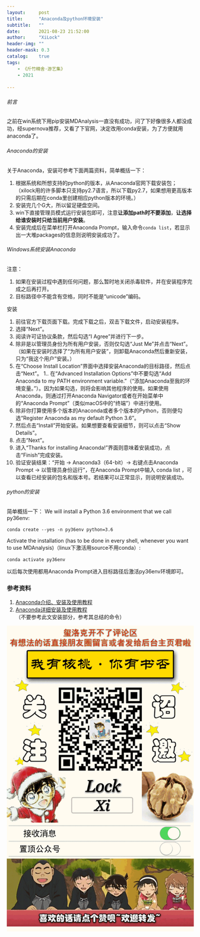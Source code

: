 ```yaml
---
layout:     post
title:      "Anaconda及python环境安装"
subtitle:   ""
date:       2021-08-23 21:52:00
author:     "XiLock"
header-img: ""
header-mask: 0.3
catalog:    true
tags:
    - 《斤竹精舍·游艺集》
    - 2021

---
```


###### 前言
之前在win系统下用pip安装MDAnalysis一直没有成功，问了下好像很多人都没成功，经supernova推荐，又看了下官网，决定改用conda安装，为了方便就用anaconda了。  

###### Anaconda的安装
关于Anaconda，安装可参考下面两篇资料，简单概括一下：
1. 根据系统和所想支持的python的版本，从Anaconda官网下载安装包；（xilock用的许多脚本只支持py2.7语言，所以下载py2.7，如果想用更高版本的只需后期在conda里创建相应python版本的环境。）
1. 安装完几个G大，所以留足硬盘空间。
1. win下直接管理员模式运行安装包即可，注意**让添加path时不要添加**，**让选择给谁安装时只给当前用户安装**。
1. 安装完成后在菜单栏打开Anaconda Prompt，输入命令`conda list`，若显示出一大堆packages的信息则说明安装成功了。

###### Windows系统安装Anaconda
注意：
1. 如果在安装过程中遇到任何问题，那么暂时地关闭杀毒软件，并在安装程序完成之后再打开。
1. 目标路径中不能含有空格，同时不能是“unicode”编码。

安装
1. 前往官方下载页面下载。完成下载之后，双击下载文件，启动安装程序。
1. 选择“Next”。
1. 阅读许可证协议条款，然后勾选“I Agree”并进行下一步。
1. 除非是以管理员身份为所有用户安装，否则仅勾选“Just Me”并点击“Next”。（如果在安装时选择了“为所有用户安装”，则卸载Anaconda然后重新安装，只为“我这个用户”安装。）
1. 在“Choose Install Location”界面中选择安装Anaconda的目标路径，然后点击“Next”。
1.. 在“Advanced Installation Options”中不要勾选“Add Anaconda to my PATH environment variable.”（“添加Anaconda至我的环境变量。”）。因为如果勾选，则将会影响其他程序的使用。如果使用Anaconda，则通过打开Anaconda Navigator或者在开始菜单中的“Anaconda Prompt”（类似macOS中的“终端”）中进行使用。
1. 除非你打算使用多个版本的Anaconda或者多个版本的Python，否则便勾选“Register Anaconda as my default Python 3.6”。
1. 然后点击“Install”开始安装。如果想要查看安装细节，则可以点击“Show Details”。
1. 点击“Next”。
1. 进入“Thanks for installing Anaconda!”界面则意味着安装成功，点击“Finish”完成安装。
1. 验证安装结果：“开始 → Anaconda3（64-bit）→ 右键点击Anaconda Prompt → 以管理员身份运行”，在Anaconda Prompt中输入 conda list ，可以查看已经安装的包名和版本号。若结果可以正常显示，则说明安装成功。


###### python的安装

简单概括一下： 
We will install a Python 3.6 environment that we call py36env:  
```
conda create --yes -n py36env python=3.6
```

Activate the installation (has to be done in every shell, whenever you want to use MDAnalysis)（linux下激活用source不用conda）:
```
conda activate py36env
```

以后每次使用都用Anaconda Prompt进入目标路径后激活py36env环境即可。

### 参考资料
1. [Anaconda介绍、安装及使用教程](https://zhuanlan.zhihu.com/p/32925500)
1. [Anaconda详细安装及使用教程](https://blog.csdn.net/ITLearnHall/article/details/81708148)（不要参考此文安装部分，参考其总结的命令）


![](/img/wc-tail.GIF)
